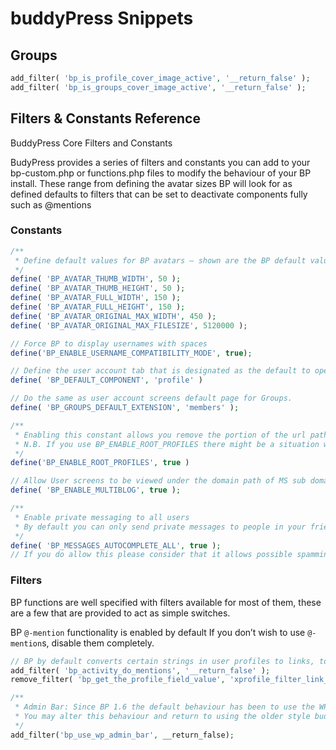 # buddyPress Snippets

## Groups

```php
add_filter( 'bp_is_profile_cover_image_active', '__return_false' );
add_filter( 'bp_is_groups_cover_image_active', '__return_false' );
```

## Filters & Constants Reference

BuddyPress Core Filters and Constants

BudyPress provides a series of filters and constants you can add to your bp-custom.php or functions.php files to modify the behaviour of your BP install. These range from defining the avatar sizes BP will look for as defined defaults to filters that can be set to deactivate components fully such as @mentions

### Constants

```php
/**
 * Define default values for BP avatars – shown are the BP default values; ‘ORIGINAL_MAX_FILESIZE’ is a value generally taken from WP site settings.
 */
define( 'BP_AVATAR_THUMB_WIDTH', 50 );
define( 'BP_AVATAR_THUMB_HEIGHT', 50 );
define( 'BP_AVATAR_FULL_WIDTH', 150 );
define( 'BP_AVATAR_FULL_HEIGHT', 150 );
define( 'BP_AVATAR_ORIGINAL_MAX_WIDTH', 450 );
define( 'BP_AVATAR_ORIGINAL_MAX_FILESIZE', 5120000 );

// Force BP to display usernames with spaces
define('BP_ENABLE_USERNAME_COMPATIBILITY_MODE', true);

// Define the user account tab that is designated as the default to open with
define( 'BP_DEFAULT_COMPONENT', 'profile' )

// Do the same as user account screens default page for Groups.
define( 'BP_GROUPS_DEFAULT_EXTENSION', 'members' );

/**
 * Enabling this constant allows you remove the portion of the url path /members/ and have your member name at the ‘Root‘ of the domain url.
 * N.B. If you use BP_ENABLE_ROOT_PROFILES there might be a situation where some user profiles get the same url as some posts or pages rendering either of them inaccessible. This might also be true of sub-sites if you’re running multisite with subdirectories. See ticket #1426 for more information.
 */
define('BP_ENABLE_ROOT_PROFILES', true )

// Allow User screens to be viewed under the domain path of MS sub domains / sub directories N.B. As of 1.7 it is recommended not to define this constant as BP will activate on individual sites.
define( 'BP_ENABLE_MULTIBLOG', true );

/**
 * Enable private messaging to all users
 * By default you can only send private messages to people in your friends list, to change this behaviour you can add this constant to your wp-config.php or bp-custom.php file
 */
define( 'BP_MESSAGES_AUTOCOMPLETE_ALL', true );
// If you do allow this please consider that it allows possible spamming of you members , this is why if only friends can PM it’s by consent.
```

### Filters

BP functions are well specified with filters available for most of them, these are a few that are provided to act as simple switches.

BP `@-mention` functionality is enabled by default If you don’t wish to use `@-mention`s, disable them completely.

```php
// BP by default converts certain strings in user profiles to links, to disable this behaviour add:
add_filter( 'bp_activity_do_mentions', '__return_false' );
remove_filter( 'bp_get_the_profile_field_value', 'xprofile_filter_link_profile_data', 9, 2 );

/**
 * Admin Bar: Since BP 1.6 the default behaviour has been to use the WP adminbar for BP related links deprecating the older BP buddybar
 * You may alter this behaviour and return to using the older style buddybar by adding this filter
 */
add_filter('bp_use_wp_admin_bar', __return_false);
```

